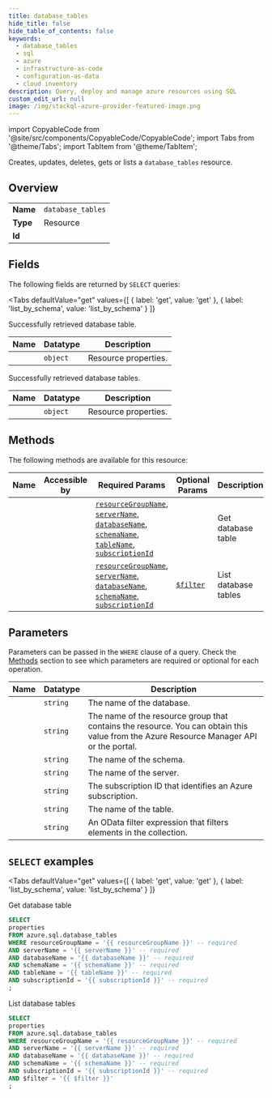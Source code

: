 ```yaml
--- 
title: database_tables
hide_title: false
hide_table_of_contents: false
keywords:
  - database_tables
  - sql
  - azure
  - infrastructure-as-code
  - configuration-as-data
  - cloud inventory
description: Query, deploy and manage azure resources using SQL
custom_edit_url: null
image: /img/stackql-azure-provider-featured-image.png
---
```


import CopyableCode from '@site/src/components/CopyableCode/CopyableCode';
import Tabs from '@theme/Tabs';
import TabItem from '@theme/TabItem';

Creates, updates, deletes, gets or lists a <code>database_tables</code> resource.

## Overview
<table><tbody>
<tr><td><b>Name</b></td><td><code>database_tables</code></td></tr>
<tr><td><b>Type</b></td><td>Resource</td></tr>
<tr><td><b>Id</b></td><td><CopyableCode code="azure.sql.database_tables" /></td></tr>
</tbody></table>

## Fields

The following fields are returned by `SELECT` queries:

<Tabs
    defaultValue="get"
    values={[
        { label: 'get', value: 'get' },
        { label: 'list_by_schema', value: 'list_by_schema' }
    ]}
>
<TabItem value="get">

Successfully retrieved database table.

<table>
<thead>
    <tr>
    <th>Name</th>
    <th>Datatype</th>
    <th>Description</th>
    </tr>
</thead>
<tbody>
<tr>
    <td><CopyableCode code="properties" /></td>
    <td><code>object</code></td>
    <td>Resource properties.</td>
</tr>
</tbody>
</table>
</TabItem>
<TabItem value="list_by_schema">

Successfully retrieved database tables.

<table>
<thead>
    <tr>
    <th>Name</th>
    <th>Datatype</th>
    <th>Description</th>
    </tr>
</thead>
<tbody>
<tr>
    <td><CopyableCode code="properties" /></td>
    <td><code>object</code></td>
    <td>Resource properties.</td>
</tr>
</tbody>
</table>
</TabItem>
</Tabs>

## Methods

The following methods are available for this resource:

<table>
<thead>
    <tr>
    <th>Name</th>
    <th>Accessible by</th>
    <th>Required Params</th>
    <th>Optional Params</th>
    <th>Description</th>
    </tr>
</thead>
<tbody>
<tr>
    <td><a href="#get"><CopyableCode code="get" /></a></td>
    <td><CopyableCode code="select" /></td>
    <td><a href="#parameter-resourceGroupName"><code>resourceGroupName</code></a>, <a href="#parameter-serverName"><code>serverName</code></a>, <a href="#parameter-databaseName"><code>databaseName</code></a>, <a href="#parameter-schemaName"><code>schemaName</code></a>, <a href="#parameter-tableName"><code>tableName</code></a>, <a href="#parameter-subscriptionId"><code>subscriptionId</code></a></td>
    <td></td>
    <td>Get database table</td>
</tr>
<tr>
    <td><a href="#list_by_schema"><CopyableCode code="list_by_schema" /></a></td>
    <td><CopyableCode code="select" /></td>
    <td><a href="#parameter-resourceGroupName"><code>resourceGroupName</code></a>, <a href="#parameter-serverName"><code>serverName</code></a>, <a href="#parameter-databaseName"><code>databaseName</code></a>, <a href="#parameter-schemaName"><code>schemaName</code></a>, <a href="#parameter-subscriptionId"><code>subscriptionId</code></a></td>
    <td><a href="#parameter-$filter"><code>$filter</code></a></td>
    <td>List database tables</td>
</tr>
</tbody>
</table>

## Parameters

Parameters can be passed in the `WHERE` clause of a query. Check the [Methods](#methods) section to see which parameters are required or optional for each operation.

<table>
<thead>
    <tr>
    <th>Name</th>
    <th>Datatype</th>
    <th>Description</th>
    </tr>
</thead>
<tbody>
<tr id="parameter-databaseName">
    <td><CopyableCode code="databaseName" /></td>
    <td><code>string</code></td>
    <td>The name of the database.</td>
</tr>
<tr id="parameter-resourceGroupName">
    <td><CopyableCode code="resourceGroupName" /></td>
    <td><code>string</code></td>
    <td>The name of the resource group that contains the resource. You can obtain this value from the Azure Resource Manager API or the portal.</td>
</tr>
<tr id="parameter-schemaName">
    <td><CopyableCode code="schemaName" /></td>
    <td><code>string</code></td>
    <td>The name of the schema.</td>
</tr>
<tr id="parameter-serverName">
    <td><CopyableCode code="serverName" /></td>
    <td><code>string</code></td>
    <td>The name of the server.</td>
</tr>
<tr id="parameter-subscriptionId">
    <td><CopyableCode code="subscriptionId" /></td>
    <td><code>string</code></td>
    <td>The subscription ID that identifies an Azure subscription.</td>
</tr>
<tr id="parameter-tableName">
    <td><CopyableCode code="tableName" /></td>
    <td><code>string</code></td>
    <td>The name of the table.</td>
</tr>
<tr id="parameter-$filter">
    <td><CopyableCode code="$filter" /></td>
    <td><code>string</code></td>
    <td>An OData filter expression that filters elements in the collection.</td>
</tr>
</tbody>
</table>

## `SELECT` examples

<Tabs
    defaultValue="get"
    values={[
        { label: 'get', value: 'get' },
        { label: 'list_by_schema', value: 'list_by_schema' }
    ]}
>
<TabItem value="get">

Get database table

```sql
SELECT
properties
FROM azure.sql.database_tables
WHERE resourceGroupName = '{{ resourceGroupName }}' -- required
AND serverName = '{{ serverName }}' -- required
AND databaseName = '{{ databaseName }}' -- required
AND schemaName = '{{ schemaName }}' -- required
AND tableName = '{{ tableName }}' -- required
AND subscriptionId = '{{ subscriptionId }}' -- required
;
```
</TabItem>
<TabItem value="list_by_schema">

List database tables

```sql
SELECT
properties
FROM azure.sql.database_tables
WHERE resourceGroupName = '{{ resourceGroupName }}' -- required
AND serverName = '{{ serverName }}' -- required
AND databaseName = '{{ databaseName }}' -- required
AND schemaName = '{{ schemaName }}' -- required
AND subscriptionId = '{{ subscriptionId }}' -- required
AND $filter = '{{ $filter }}'
;
```
</TabItem>
</Tabs>
